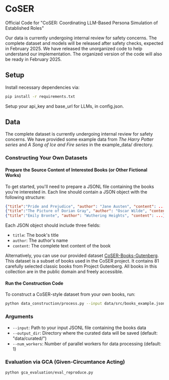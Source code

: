 # CoSER

Official Code for "CoSER: Coordinating LLM-Based Persona Simulation of Established Roles"

Our data is currently undergoing internal review for safety concerns. The complete dataset and models will be released after safety checks, expected in February 2025. We have released the unorganized code to help understand our implementation. The organized version of the code will also be ready in February 2025.

## Setup

Install necessary dependencies via:

```bash
pip install -r requirements.txt
```

Setup your api_key and base_url for LLMs, in config.json. 

## Data 

The complete dataset is currently undergoing internal review for safety concerns. We have provided some example data from *The Harry Potter series* and *A Song of Ice and Fire series* in the example_data/ directory.

### Constructing Your Own Datasets

#### Prepare the Source Content of Interested Books (or Other Fictional Works)

To get started, you'll need to prepare a JSONL file containing the books you're interested in. Each line should contain a JSON object with the following structure:

```json
{"title":"Pride and Prejudice", "author": "Jane Austen", "content": ...}
{"title":"The Picture of Dorian Gray", "author": "Oscar Wilde", "content": ...}
{"title":"Emily Bronte", "author": "Wuthering Heights", "content": ...}
```

Each JSON object should include three fields:
- `title`: The book's title
- `author`: The author's name
- `content`: The complete text content of the book

Alternatively, you can use our provided dataset [CoSER-Books-Gutenberg](https://huggingface.co/datasets/Neph0s/CoSER-Books-Gutenberg). This dataset is a subset of books used in the CoSER project. It contains 81 carefully selected classic books from Project Gutenberg. All books in this collection are in the public domain and freely accessible.

#### Run the Construction Code

To construct a CoSER-style dataset from your own books, run:

```bash
python data_construction/process.py --input data/src/books_example.jsonl --output_dir data/curated/ --num_workers 5
```

### Arguments
- `--input`: Path to your input JSONL file containing the books data 
- `--output_dir`: Directory where the curated data will be saved (default: "data/curated/")
- `--num_workers`: Number of parallel workers for data processing (default: 1)


### Evaluation via GCA (Given-Circumtance Acting)

```bash
python gca_evaluation/eval_reproduce.py
```



 
